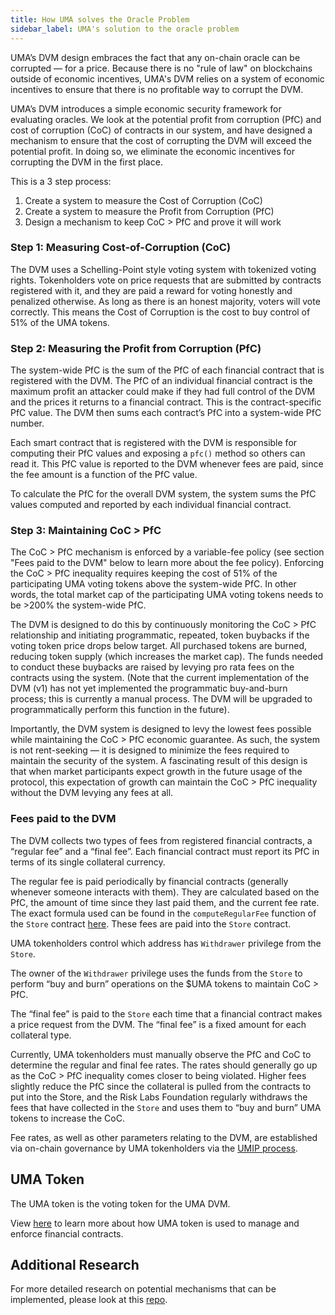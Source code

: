 ```yaml
---
title: How UMA solves the Oracle Problem
sidebar_label: UMA's solution to the oracle problem
---
```


UMA’s DVM design embraces the fact that any on-chain oracle can be corrupted — for a price.
Because there is no "rule of law" on blockchains outside of economic incentives, UMA's DVM relies on a system of economic incentives to ensure that there is no profitable way to corrupt the DVM.

UMA’s DVM introduces a simple economic security framework for evaluating oracles.
We look at the potential profit from corruption (PfC) and cost of corruption (CoC) of contracts in our system, and have designed a mechanism to ensure that the cost of corrupting the DVM will exceed the potential profit.
In doing so, we eliminate the economic incentives for corrupting the DVM in the first place.

This is a 3 step process:

1. Create a system to measure the Cost of Corruption (CoC)
1. Create a system to measure the Profit from Corruption (PfC)
1. Design a mechanism to keep CoC > PfC and prove it will work

### Step 1: Measuring Cost-of-Corruption (CoC)

The DVM uses a Schelling-Point style voting system with tokenized voting rights. Tokenholders vote on price requests that are submitted by contracts registered with it, and they are paid a reward for voting honestly and penalized otherwise. As long as there is an honest majority, voters will vote correctly. This means the Cost of Corruption is the cost to buy control of 51% of the UMA tokens.

### Step 2: Measuring the Profit from Corruption (PfC)

The system-wide PfC is the sum of the PfC of each financial contract that is registered with the DVM.
The PfC of an individual financial contract is the maximum profit an attacker could make if they had full control of the DVM and the prices it returns to a financial contract. This is the contract-specific PfC value. The DVM then sums each contract’s PfC into a system-wide PfC number. 

Each smart contract that is registered with the DVM is responsible for computing their PfC values and exposing a `pfc()` method so others can read it. This PfC value is reported to the DVM whenever fees are paid, since the fee amount is a function of the PfC value.

To calculate the PfC for the overall DVM system, the system sums the PfC values computed and reported by each individual financial contract.

### Step 3: Maintaining CoC > PfC 

The CoC > PfC mechanism is enforced by a variable-fee policy (see section "Fees paid to the DVM" below to learn more about the fee policy).
Enforcing the CoC > PfC inequality requires keeping the cost of 51% of the participating UMA voting tokens above the system-wide PfC.
In other words, the total market cap of the participating UMA voting tokens needs to be >200% the system-wide PfC.

The DVM is designed to do this by continuously monitoring the CoC > PfC relationship and initiating programmatic, repeated, token buybacks if the voting token price drops below target.
All purchased tokens are burned, reducing token supply (which increases the market cap).
The funds needed to conduct these buybacks are raised by levying pro rata fees on the contracts using the system.
(Note that the current implementation of the DVM (v1) has not yet implemented the programmatic buy-and-burn process; this is currently a manual process. The DVM will be upgraded to programmatically perform this function in the future).

Importantly, the DVM system is designed to levy the lowest fees possible while maintaining the CoC > PfC economic guarantee.
As such, the system is not rent-seeking — it is designed to minimize the fees required to maintain the security of the system.
A fascinating result of this design is that when market participants expect growth in the future usage of the protocol, this expectation of growth can maintain the CoC > PfC inequality without the DVM levying any fees at all.

### Fees paid to the DVM

The DVM collects two types of fees from registered financial contracts, a “regular fee” and a “final fee”. Each financial contract must report its PfC in terms of its single collateral currency.

The regular fee is paid periodically by financial contracts (generally whenever someone interacts with them). They are calculated based on the PfC, the amount of time since they last paid them, and the current fee rate. The exact formula used can be found in the `computeRegularFee` function of the `Store` contract [here](https://bit.ly/2yBUPlj). These fees are paid into the `Store` contract.

UMA tokenholders control which address has `Withdrawer` privilege from the `Store`. 

The owner of the `Withdrawer` privilege uses the funds from the `Store` to perform “buy and burn” operations on the $UMA tokens to maintain CoC > PfC.

The “final fee” is paid to the `Store` each time that a financial contract makes a price request from the DVM.
The “final fee” is a fixed amount for each collateral type.

Currently, UMA tokenholders must manually observe the PfC and CoC to determine the regular and final fee rates.
The rates should generally go up as the CoC > PfC inequality comes closer to being violated.
Higher fees slightly reduce the PfC since the collateral is pulled from the contracts to put into the Store, and the Risk Labs Foundation regularly withdraws the fees that have collected in the `Store` and uses them to “buy and burn” UMA tokens to increase the CoC.

Fee rates, as well as other parameters relating to the DVM, are established via on-chain governance by UMA tokenholders via the [UMIP process](uma-tokenholders/umips.md).

## UMA Token

The UMA token is the voting token for the UMA DVM. 

View [here](uma-tokenholders/uma-holders.md) to learn more about how UMA token is used to manage and enforce financial contracts. 


## Additional Research

For more detailed research on potential mechanisms that can be implemented, please look at this [repo](https://github.com/UMAprotocol/research).
